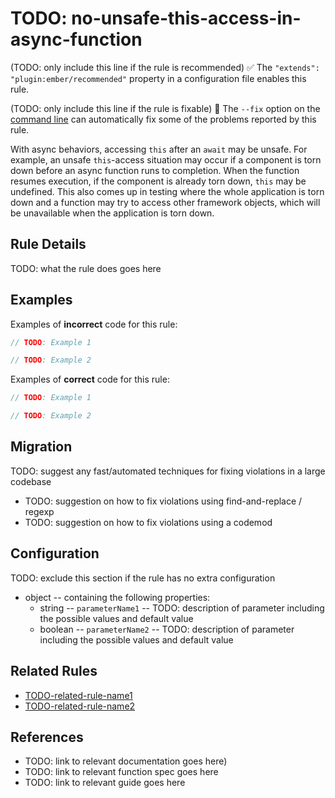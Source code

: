 # TODO: no-unsafe-this-access-in-async-function

(TODO: only include this line if the rule is recommended) ✅ The `"extends": "plugin:ember/recommended"` property in a configuration file enables this rule.

(TODO: only include this line if the rule is fixable) 🔧 The `--fix` option on the [command line](https://eslint.org/docs/user-guide/command-line-interface#fixing-problems) can automatically fix some of the problems reported by this rule.

With async behaviors, accessing `this` after an `await` may be unsafe. For example, an unsafe `this`-access situation may occur if a component is torn down before an async function runs to completion. When the function resumes execution, if the component is already torn down, `this` may be undefined. This also comes up in testing where the whole application is torn down and a function may try to access other framework objects, which will be unavailable when the application is torn down.

## Rule Details

TODO: what the rule does goes here

## Examples

Examples of **incorrect** code for this rule:

```js
// TODO: Example 1
```

```js
// TODO: Example 2
```

Examples of **correct** code for this rule:

```js
// TODO: Example 1
```

```js
// TODO: Example 2
```

## Migration

TODO: suggest any fast/automated techniques for fixing violations in a large codebase

* TODO: suggestion on how to fix violations using find-and-replace / regexp
* TODO: suggestion on how to fix violations using a codemod

## Configuration

TODO: exclude this section if the rule has no extra configuration

* object -- containing the following properties:
  * string -- `parameterName1` -- TODO: description of parameter including the possible values and default value
  * boolean -- `parameterName2` -- TODO: description of parameter including the possible values and default value

## Related Rules

* [TODO-related-rule-name1](related-rule-name1.md)
* [TODO-related-rule-name2](related-rule-name2.md)

## References

* TODO: link to relevant documentation goes here)
* TODO: link to relevant function spec goes here
* TODO: link to relevant guide goes here
